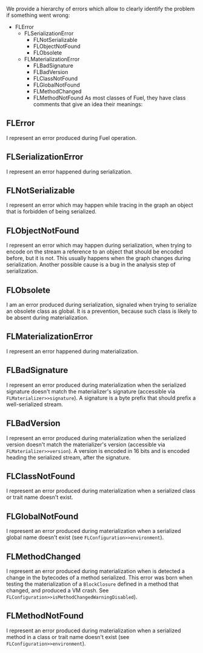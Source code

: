 We provide a hierarchy of errors which allow to clearly identify the problem if something went wrong:
- FLError
  - FLSerializationError
    - FLNotSerializable
    - FLObjectNotFound
    - FLObsolete
  - FLMaterializationError
    - FLBadSignature
    - FLBadVersion
    - FLClassNotFound
    - FLGlobalNotFound
    - FLMethodChanged
    - FLMethodNotFound
As most classes of Fuel, they have class comments that give an idea their meanings:
## FLError
I represent an error produced during Fuel operation.
## FLSerializationError
I represent an error happened during serialization.
## FLNotSerializable
I represent an error which may happen while tracing in the graph an object that is forbidden of being serialized.
## FLObjectNotFound
I represent an error which may happen during serialization, when trying to encode on the stream a reference to an object that should be encoded before, but it is not. This usually happens when the graph changes during serialization. Another possible cause is a bug in the analysis step of serialization.
## FLObsolete
I am an error produced during serialization, signaled when trying to serialize an obsolete class as global. It is a prevention, because such class is likely to be absent during materialization.
## FLMaterializationError
I represent an error happened during materialization.
## FLBadSignature
I represent an error produced during materialization when the serialized signature doesn't match the materializer's signature (accessible via `FLMaterializer>>signature`). A signature is a byte prefix that should prefix a well-serialized stream.
## FLBadVersion
I represent an error produced during materialization when the serialized version doesn't match the materializer's version (accessible via `FLMaterializer>>version`). A version is encoded in 16 bits and is encoded heading the serialized stream, after the signature.
## FLClassNotFound
I represent an error produced during materialization when a serialized class or trait name doesn't exist.
## FLGlobalNotFound
I represent an error produced during materialization when a serialized global name doesn't exist (see `FLConfiguration>>environment`).
## FLMethodChanged
I represent an error produced during materialization when is detected a change in the bytecodes of a method serialized. This error was born when testing the materialization of a `BlockClosure` defined in a method that changed, and produced a VM crash. See `FLConfiguration>>isMethodChangedWarningDisabled`).
## FLMethodNotFound
I represent an error produced during materialization when a serialized method in a class or trait name doesn't exist (see `FLConfiguration>>environment`).